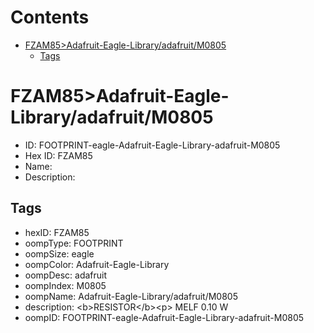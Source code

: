 



Contents
========

* [FZAM85>Adafruit-Eagle-Library/adafruit/M0805](#fzam85adafruit-eagle-libraryadafruitm0805)
	* [Tags](#tags)

# FZAM85>Adafruit-Eagle-Library/adafruit/M0805

- ID: FOOTPRINT-eagle-Adafruit-Eagle-Library-adafruit-M0805
- Hex ID: FZAM85
- Name: 
- Description: 

## Tags

- hexID: FZAM85
- oompType: FOOTPRINT
- oompSize: eagle
- oompColor: Adafruit-Eagle-Library
- oompDesc: adafruit
- oompIndex: M0805
- oompName: Adafruit-Eagle-Library/adafruit/M0805
- description: &lt;b&gt;RESISTOR&lt;/b&gt;&lt;p&gt;
MELF 0.10 W
- oompID: FOOTPRINT-eagle-Adafruit-Eagle-Library-adafruit-M0805
